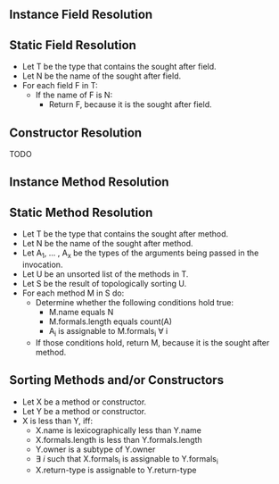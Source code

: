 ## Instance Field Resolution

## Static Field Resolution

+ Let T be the type that contains the sought after field.
+ Let N be the name of the sought after field. 
+ For each field F in T:
    + If the name of F is N:
        + Return F, because it is the sought after field. 

## Constructor Resolution

TODO

## Instance Method Resolution

## Static Method Resolution 

+ Let T be the type that contains the sought after method. 
+ Let N be the name of the sought after method. 
+ Let A<sub>1</sub>, ... , A<sub>x</sub> be the types of the arguments being passed in the invocation.
+ Let U be an unsorted list of the methods in T.
+ Let S be the result of topologically sorting U.
+ For each method M in S do:
    + Determine whether the following conditions hold true:
        + M.name equals N
        + M.formals.length equals count(A)
        + A<sub>i</sub> is assignable to M.formals<sub>i</sub> ∀ i
    + If those conditions hold, return M, because it is the sought after method. 

## Sorting Methods and/or Constructors

+ Let X be a method or constructor. 
+ Let Y be a method or constructor. 
+ X is less than Y, iff:
    + X.name is lexicographically less than Y.name
    + X.formals.length is less than Y.formals.length
    + Y.owner is a subtype of Y.owner
    + ∃ <i>i</i> such that X.formals<sub>i</sub> is assignable to Y.formals<sub>i</sub> 
    + X.return-type is assignable to Y.return-type